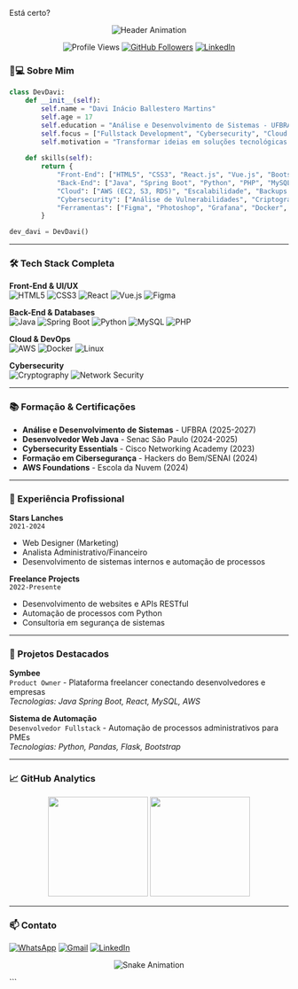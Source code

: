 Está certo?

<p align="center">
  <img src="https://readme-typing-svg.demolab.com?font=Roboto+Slab&size=40&duration=4000&pause=1000&color=8A2BE2&center=true&vCenter=true&width=435&lines=Davi+Inácio+Ballestero;Fullstack+Developer;Cybersecurity+Learner;Cloud+Enthusiast" alt="Header Animation" />
</p>

<div align="center">
  
  ![Profile Views](https://komarev.com/ghpvc/?username=SEUUSERNAME&color=8A2BE2&style=flat)
  [![GitHub Followers](https://img.shields.io/github/followers/SEUUSERNAME?logo=github&style=flat&color=8A2BE2)](https://github.com/SEUUSERNAME)
  [![LinkedIn](https://img.shields.io/badge/LinkedIn-0A66C2?style=flat&logo=linkedin&logoColor=white)](https://www.linkedin.com/in/davi-inacio-ballestero)

</div>

### 👨💻 Sobre Mim
```python
class DevDavi:
    def __init__(self):
        self.name = "Davi Inácio Ballestero Martins"
        self.age = 17
        self.education = "Análise e Desenvolvimento de Sistemas - UFBRA (2025-2027)"
        self.focus = ["Fullstack Development", "Cybersecurity", "Cloud Computing"]
        self.motivation = "Transformar ideias em soluções tecnológicas impactantes"
        
    def skills(self):
        return {
            "Front-End": ["HTML5", "CSS3", "React.js", "Vue.js", "Bootstrap"],
            "Back-End": ["Java", "Spring Boot", "Python", "PHP", "MySQL"],
            "Cloud": ["AWS (EC2, S3, RDS)", "Escalabilidade", "Backups Automatizados"],
            "Cybersecurity": ["Análise de Vulnerabilidades", "Criptografia", "Mitigação de Ataques"],
            "Ferramentas": ["Figma", "Photoshop", "Grafana", "Docker", "Git"]
        }

dev_davi = DevDavi()
```

---

### 🛠️ Tech Stack Completa

**Front-End & UI/UX**  
![HTML5](https://img.shields.io/badge/HTML5-E34F26?style=for-the-badge&logo=html5&logoColor=white)
![CSS3](https://img.shields.io/badge/CSS3-1572B6?style=for-the-badge&logo=css3&logoColor=white)
![React](https://img.shields.io/badge/React-20232A?style=for-the-badge&logo=react&logoColor=61DAFB)
![Vue.js](https://img.shields.io/badge/Vue.js-4FC08D?style=for-the-badge&logo=vuedotjs&logoColor=white)
![Figma](https://img.shields.io/badge/Figma-F24E1E?style=for-the-badge&logo=figma&logoColor=white)

**Back-End & Databases**  
![Java](https://img.shields.io/badge/Java-ED8B00?style=for-the-badge&logo=openjdk&logoColor=white)
![Spring Boot](https://img.shields.io/badge/Spring_Boot-6DB33F?style=for-the-badge&logo=spring-boot&logoColor=white)
![Python](https://img.shields.io/badge/Python-3776AB?style=for-the-badge&logo=python&logoColor=white)
![MySQL](https://img.shields.io/badge/MySQL-4479A1?style=for-the-badge&logo=mysql&logoColor=white)
![PHP](https://img.shields.io/badge/PHP-777BB4?style=for-the-badge&logo=php&logoColor=white)

**Cloud & DevOps**  
![AWS](https://img.shields.io/badge/AWS-232F3E?style=for-the-badge&logo=amazon-aws&logoColor=white)
![Docker](https://img.shields.io/badge/Docker-2496ED?style=for-the-badge&logo=docker&logoColor=white)
![Linux](https://img.shields.io/badge/Linux-FCC624?style=for-the-badge&logo=linux&logoColor=black)

**Cybersecurity**  
![Cryptography](https://img.shields.io/badge/Criptografia-2CA5E0?style=for-the-badge&logo=keycdn&logoColor=white)
![Network Security](https://img.shields.io/badge/Redes-009688?style=for-the-badge&logo=cisco&logoColor=white)

---

### 📚 Formação & Certificações

- **Análise e Desenvolvimento de Sistemas** - UFBRA (2025-2027)
- **Desenvolvedor Web Java** - Senac São Paulo (2024-2025)
- **Cybersecurity Essentials** - Cisco Networking Academy (2023)
- **Formação em Cibersegurança** - Hackers do Bem/SENAI (2024)
- **AWS Foundations** - Escola da Nuvem (2024)

---

### 💼 Experiência Profissional

**Stars Lanches**  
`2021-2024`  
- Web Designer (Marketing)
- Analista Administrativo/Financeiro
- Desenvolvimento de sistemas internos e automação de processos

**Freelance Projects**  
`2022-Presente`  
- Desenvolvimento de websites e APIs RESTful
- Automação de processos com Python
- Consultoria em segurança de sistemas

---

### 🚀 Projetos Destacados

**Symbee**  
`Product Owner` - Plataforma freelancer conectando desenvolvedores e empresas  
_Tecnologias: Java Spring Boot, React, MySQL, AWS_

**Sistema de Automação**  
`Desenvolvedor Fullstack` - Automação de processos administrativos para PMEs  
_Tecnologias: Python, Pandas, Flask, Bootstrap_

---

### 📈 GitHub Analytics

<div align="center">
  <img height="180em" src="https://github-readme-stats.vercel.app/api?username=SEUUSERNAME&show_icons=true&theme=vision-friendly-dark&hide_border=true&bg_color=00000000&title_color=8A2BE2&icon_color=8A2BE2"/>
  <img height="180em" src="https://github-readme-stats.vercel.app/api/top-langs/?username=SEUUSERNAME&layout=compact&theme=vision-friendly-dark&hide_border=true&bg_color=00000000&title_color=8A2BE2"/>
</div>

---

### 📫 Contato

[![WhatsApp](https://img.shields.io/badge/WhatsApp-25D366?style=for-the-badge&logo=whatsapp&logoColor=white)](https://wa.me/5511917574470)
[![Gmail](https://img.shields.io/badge/Gmail-D14836?style=for-the-badge&logo=gmail&logoColor=white)](mailto:davicurso19@gmail.com)
[![LinkedIn](https://img.shields.io/badge/LinkedIn-0077B5?style=for-the-badge&logo=linkedin&logoColor=white)](https://www.linkedin.com/in/davi-inacio-ballestero)

<p align="center">
  <img src="https://github.com/SEUUSERNAME/SEUUSERNAME/blob/output/github-contribution-grid-snake-dark.svg?palette=github-dark" alt="Snake Animation" />
</p>
```
